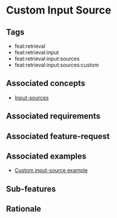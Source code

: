 # Custom Input Source

## Tags

- feat:retrieval
- feat:retrieval:input
- feat:retrieval:input:sources
- feat:retrieval:input:sources:custom

## Associated concepts

- [Input-sources](../../../../../concepts/input/sources.md)

## Associated requirements

## Associated feature-request

## Associated examples

- [Custom input-source example](../../../../../../../../../examples/input/sources/custom-input-source-example)

## Sub-features

## Rationale